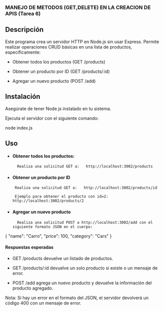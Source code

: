 ### MANEJO DE METODOS (GET,DELETE) EN LA CREACION DE APIS (Tarea 6)
## Descripción

Este programa crea un servidor HTTP en Node.js sin usar Express. Permite realizar operaciones CRUD básicas en una lista de productos, específicamente:

* Obtener todos los productos (GET /products)

* Obtener un producto por ID (GET /products/:id)

* Agregar un nuevo producto (POST /add)

## Instalación

Asegúrate de tener Node.js instalado en tu sistema.

Ejecuta el servidor con el siguiente comando:

node index.js

## Uso

* #### Obtener todos los productos: 
        Realiza una solicitud GET a:   http://localhost:3002/products

 * #### Obtener un producto por ID

        Realiza una solicitud GET a:   http://localhost:3002/products/id

        Ejemplo para obtener el producto con id=2:   http://localhost:3002/products/2

* #### Agregar un nuevo producto

        Realiza una solicitud POST a http://localhost:3002/add con el siguiente formato JSON en el cuerpo:

{
  "name": "Carro",
  "price": 100,
  "category": "Cars"
}

#### Respuestas esperadas

* GET /products devuelve un listado de productos.

* GET /products/:id devuelve un solo producto si existe o un mensaje de error.

* POST /add agrega un nuevo producto y devuelve la información del producto agregado.

Nota: Si hay un error en el formato del JSON, el servidor devolverá un código 400 con un mensaje de error.

